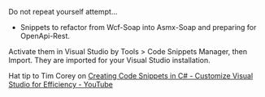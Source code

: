 ﻿
Do not repeat yourself attempt...
* Snippets to refactor from Wcf-Soap into Asmx-Soap and preparing for OpenApi-Rest.

Activate them in Visual Studio by Tools > Code Snippets Manager, then Import. They are imported for your Visual Studio installation.

Hat tip to Tim Corey on [Creating Code Snippets in C\# \- Customize Visual Studio for Efficiency \- YouTube](https://www.youtube.com/watch?v=rn9p_K9J4yg)